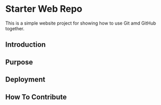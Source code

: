 # Starter Web Repo

This is a simple website project for showing how to use Git amd GitHub together.

## Introduction

## Purpose

## Deployment

## How To Contribute


